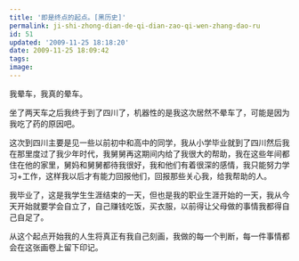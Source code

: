 ```yaml
---
title: '即是终点的起点。[黑历史]'
permalink: ji-shi-zhong-dian-de-qi-dian-zao-qi-wen-zhang-dao-ru
id: 51
updated: '2009-11-25 18:18:20'
date: 2009-11-25 18:09:42
tags:
image:
---
```


我晕车，我真的晕车。

坐了两天车之后我终于到了四川了，机器性的是我这次居然不晕车了，可能是因为我吃了药的原因吧。

这次到四川主要是见一些以前初中和高中的同学，我从小学毕业就到了四川然后我在那里度过了我少年时代，我舅舅再这期间内给了我很大的帮助，我在这些年间都住在他的家里，舅妈和舅舅都待我很好，我和他们有着很深的感情，我只能努力学习+工作，这样我以后才有能力回报他们，回报那些关心我，给我帮助的人。

我毕业了，这是我学生生涯结束的一天，但也是我的职业生涯开始的一天，我从今天开始就要学会自立了，自己赚钱吃饭，买衣服，以前得让父母做的事情我都得自己自足了。

从这个起点开始我的人生将真正有我自己刻画，我做的每一个判断，每一件事情都会在这张画卷上留下印记。